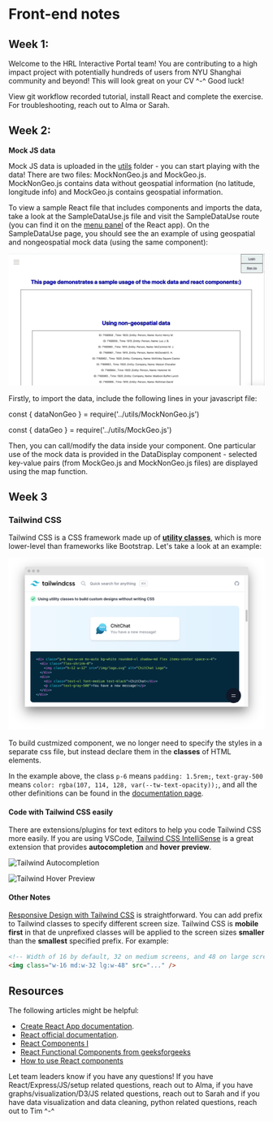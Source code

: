 # Front-end notes

## Week 1:

Welcome to the HRL Interactive Portal team! You are contributing to a high impact project with potentially hundreds of users from NYU Shanghai community and beyond! This will look great on your CV ^-^ Good luck!

View git workflow recorded tutorial, install React and complete the exercise. For troubleshooting, reach out to Alma or Sarah.

## Week 2:

**Mock JS data**

Mock JS data is uploaded in the [utils](https://docs.google.com/forms/d/e/1FAIpQLScHZWErUzf4Va2pIp-jfaT0APpLI42g3VxjmACjSkuPjB2OMQ/viewform?usp=sf_link) folder - you can start playing with the data!
There are two files: MockNonGeo.js and MockGeo.js. <br/>
MockNonGeo.js contains data without geospatial information (no latitude, longitude info) and MockGeo.js contains geospatial information.

To view a sample React file that includes components and imports the data, take a look at the SampleDataUse.js file and visit the SampleDataUse route (you can find it on the [menu panel](https://github.com/HRL-at-NYUSH/Interactive-Portal/blob/main/front-end/images/menu.png) of the React app). On the SampleDataUse page, you should see the an example of using geospatial and nongeospatial mock data (using the same component):

![mock data page](./images/main.png)

Firstly, to import the data, include the following lines in your javascript file:

const { dataNonGeo } = require('../utils/MockNonGeo.js')

const { dataGeo } = require('../utils/MockGeo.js')

Then, you can call/modify the data inside your component. One particular use of the mock data is provided in the DataDisplay component - selected key-value pairs (from MockGeo.js and MockNonGeo.js files) are displayed using the map function.

## Week 3

### Tailwind CSS

Tailwind CSS is a CSS framework made up of [**utility classes**](https://tailwindcss.com/docs/utility-first), which is more lower-level than frameworks like Bootstrap. Let's take a look at an example:

![Tailwind Example](./images/tailwind-example.png)

To build custmized component, we no longer need to specify the styles in a separate css file, but instead declare them in the **classes** of HTML elements.

In the example above, the class `p-6` means `padding: 1.5rem;`, `text-gray-500` means `color: rgba(107, 114, 128, var(--tw-text-opacity));`, and all the other definitions can be found in the [documentation page](https://tailwindcss.com/docs).

#### Code with Tailwind CSS easily

There are extensions/plugins for text editors to help you code Tailwind CSS more easily. If you are using VSCode, [Tailwind CSS IntelliSense](https://marketplace.visualstudio.com/items?itemName=bradlc.vscode-tailwindcss) is a great extension that provides **autocompletion** and **hover preview**.

![Tailwind Autocompletion](https://raw.githubusercontent.com/bradlc/vscode-tailwindcss/master/packages/vscode-tailwindcss/.github/autocomplete.png)

![Tailwind Hover Preview](https://raw.githubusercontent.com/bradlc/vscode-tailwindcss/master/packages/vscode-tailwindcss/.github/hover.png)

#### Other Notes

[Responsive Design with Tailwind CSS](https://tailwindcss.com/docs/responsive-design) is straightforward. You can add prefix to Tailwind classes to specify different screen size. Tailwind CSS is **mobile first** in that de unprefixed classes will be applied to the screen sizes **smaller** than the **smallest** specified prefix. For example:

```html
<!-- Width of 16 by default, 32 on medium screens, and 48 on large screens -->
<img class="w-16 md:w-32 lg:w-48" src="..." />
```

## Resources

The following articles might be helpful:

- [Create React App documentation](https://facebook.github.io/create-react-app/docs/getting-started).
- [React official documentation](https://reactjs.org/).
- [React Components I](https://www.robinwieruch.de/react-function-component)
- [React Functional Components from geeksforgeeks](https://www.geeksforgeeks.org/reactjs-functional-components/)
- [How to use React components](https://www.infoworld.com/article/3603276/how-to-use-react-functional-components.html)

Let team leaders know if you have any questions! If you have React/Express/JS/setup related questions, reach out to Alma, if you have graphs/visualization/D3/JS related questions, reach out to Sarah and if you have data visualization and data cleaning, python related questions, reach out to Tim ^-^
